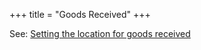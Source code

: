 +++
title = "Goods Received"
+++

See: [Setting the location for goods received](http://localhost:4567/Setup/Manufacturing-Setup#warehouse-management_setting-the-location-for-goods-received)